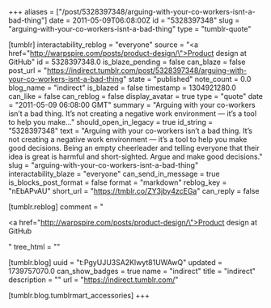 +++
aliases = ["/post/5328397348/arguing-with-your-co-workers-isnt-a-bad-thing"]
date = 2011-05-09T06:08:00Z
id = "5328397348"
slug = "arguing-with-your-co-workers-isnt-a-bad-thing"
type = "tumblr-quote"

[tumblr]
interactability_reblog = "everyone"
source = "<a href=\"http://warpspire.com/posts/product-design/\">Product design at GitHub</a>"
id = 5328397348.0
is_blaze_pending = false
can_blaze = false
post_url = "https://indirect.tumblr.com/post/5328397348/arguing-with-your-co-workers-isnt-a-bad-thing"
state = "published"
note_count = 0.0
blog_name = "indirect"
is_blazed = false
timestamp = 1304921280.0
can_like = false
can_reblog = false
display_avatar = true
type = "quote"
date = "2011-05-09 06:08:00 GMT"
summary = "Arguing with your co-workers isn’t a bad thing. It’s not creating a negative work environment — it’s a tool to help you make..."
should_open_in_legacy = true
id_string = "5328397348"
text = "Arguing with your co-workers isn’t a bad thing. It’s not creating a negative work environment — it’s a tool to help you make good decisions. Being an empty cheerleader and telling everyone that their idea is great is harmful and short-sighted. Argue and make good decisions."
slug = "arguing-with-your-co-workers-isnt-a-bad-thing"
interactability_blaze = "everyone"
can_send_in_message = true
is_blocks_post_format = false
format = "markdown"
reblog_key = "nEbAPvAU"
short_url = "https://tmblr.co/ZY3jby4zcEGa"
can_reply = false

[tumblr.reblog]
comment = "<p><a href=\"http://warpspire.com/posts/product-design/\">Product design at GitHub</a></p>"
tree_html = ""

[tumblr.blog]
uuid = "t:PgyUJU3SA2Klwyt81UWAwQ"
updated = 1739757070.0
can_show_badges = true
name = "indirect"
title = "indirect"
description = ""
url = "https://indirect.tumblr.com/"

[tumblr.blog.tumblrmart_accessories]
+++
